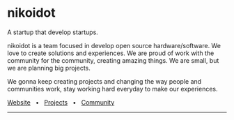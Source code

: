 <h1>nikoidot</h1>

A startup that develop startups.

nikoidot is a team focused in develop open source hardware/software. We love to create solutions and experiences. We are proud of work with the community for the community, creating amazing things. We are small, but we are planning big projects.

We gonna keep creating projects and changing the way people and communities work, stay working hard everyday to make our experiences.

<a href="https://nikoi.tech">Website</a>
<span>&nbsp;&nbsp;•&nbsp;&nbsp;</span>
<a href="https://nikoi.tech/projects">Projects</a>
<span>&nbsp;&nbsp;•&nbsp;&nbsp;</span>
<a href="https://discord.gg/pCXEJPzGF8">Community</a>
<hr/>
